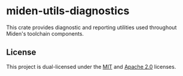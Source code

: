 # miden-utils-diagnostics

This crate provides diagnostic and reporting utilities used throughout Miden's toolchain components.

## License
This project is dual-licensed under the [MIT](http://opensource.org/licenses/MIT) and [Apache 2.0](https://opensource.org/license/apache-2-0) licenses.
